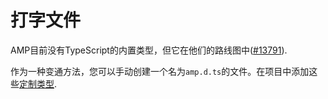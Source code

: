 # 打字文件

AMP目前没有TypeScript的内置类型，但它在他们的路线图中([#13791](https://github.com/ampproject/amphtml/issues/13791)).

作为一种变通方法，您可以手动创建一个名为`amp.d.ts`的文件。在项目中添加这些[定制类型](https://stackoverflow.com/a/50601125).
